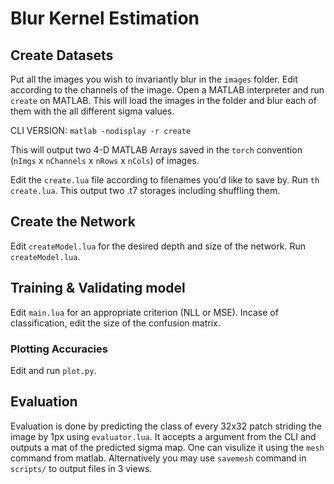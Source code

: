# Blur Kernel Estimation

## Create Datasets
Put all the images you wish to invariantly blur in the `images` folder. Edit according to the channels of the image. Open a MATLAB interpreter and run `create` on MATLAB. This will load the images in the folder and blur each of them with the all different sigma values.

CLI VERSION: `matlab -nodisplay -r create`

This will output two 4-D MATLAB Arrays saved in the `torch` convention (`nImgs` x `nChannels` x `nRows` x `nCols`) of images.

Edit the `create.lua` file according to filenames you'd like to save by. Run `th create.lua`. This output two .t7 storages including shuffling them. 

## Create the Network
Edit `createModel.lua` for the desired depth and size of the network. Run `createModel.lua`. 

## Training & Validating model 
Edit `main.lua` for an appropriate criterion (NLL or MSE). Incase of classification, edit the size of the confusion matrix. 

### Plotting Accuracies
Edit and run `plot.py`. 

## Evaluation
Evaluation is done by predicting the class of every 32x32 patch striding the image by 1px using `evaluator.lua`. It accepts a argument from the CLI and outputs a mat of the predicted sigma map. One can visulize it using the `mesh` command from matlab. Alternatively you may use `savemesh` command in `scripts/` to output files in 3 views.
